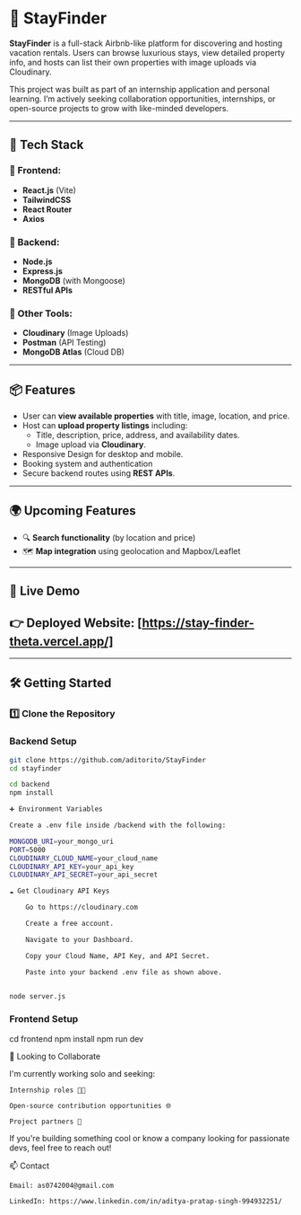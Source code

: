 # 🏡 StayFinder

**StayFinder** is a full-stack Airbnb-like platform for discovering and hosting vacation rentals. Users can browse luxurious stays, view detailed property info, and hosts can list their own properties with image uploads via Cloudinary.

This project was built as part of an internship application and personal learning. I’m actively seeking collaboration opportunities, internships, or open-source projects to grow with like-minded developers.

---

## 🔧 Tech Stack

### 🔹 Frontend:
- **React.js** (Vite)
- **TailwindCSS**
- **React Router**
- **Axios**

### 🔹 Backend:
- **Node.js**
- **Express.js**
- **MongoDB** (with Mongoose)
- **RESTful APIs**

### 🔹 Other Tools:
- **Cloudinary** (Image Uploads)
- **Postman** (API Testing)
- **MongoDB Atlas** (Cloud DB)

---

## 📦 Features

- User can **view available properties** with title, image, location, and price.
- Host can **upload property listings** including:
  - Title, description, price, address, and availability dates.
  - Image upload via **Cloudinary**.
- Responsive Design for desktop and mobile.
- Booking system and authentication 
- Secure backend routes using **REST APIs**.

---

## 🌍 Upcoming Features

- 🔍 **Search functionality** (by location and price)
- 🗺️ **Map integration** using geolocation and Mapbox/Leaflet

---

## 🚀 Live Demo

👉 **Deployed Website:** [https://stay-finder-theta.vercel.app/]
---


---

## 🛠️ Getting Started

### 1️⃣ Clone the Repository

### Backend Setup

```bash
git clone https://github.com/aditorito/StayFinder
cd stayfinder

cd backend
npm install

➕ Environment Variables

Create a .env file inside /backend with the following:

MONGODB_URI=your_mongo_uri
PORT=5000
CLOUDINARY_CLOUD_NAME=your_cloud_name
CLOUDINARY_API_KEY=your_api_key
CLOUDINARY_API_SECRET=your_api_secret

☁️ Get Cloudinary API Keys

    Go to https://cloudinary.com

    Create a free account.

    Navigate to your Dashboard.

    Copy your Cloud Name, API Key, and API Secret.

    Paste into your backend .env file as shown above.


node server.js

```


### Frontend Setup

cd frontend
npm install
npm run dev


🤝 Looking to Collaborate

I'm currently working solo and seeking:

    Internship roles 🧑‍💻

    Open-source contribution opportunities 🌐

    Project partners 🤝

If you're building something cool or know a company looking for passionate devs, feel free to reach out!

📫 Contact

    Email: as0742004@gmail.com

    LinkedIn: https://www.linkedin.com/in/aditya-pratap-singh-994932251/



